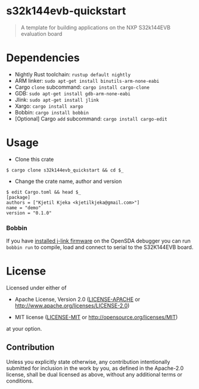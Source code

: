 # s32k144evb-quickstart

> A template for building applications on the NXP S32k144EVB evaluation board

# Dependencies

- Nightly Rust toolchain: `rustup default nightly`
- ARM linker: `sudo apt-get install binutils-arm-none-eabi`
- Cargo `clone` subcommand: `cargo install cargo-clone`
- GDB: `sudo apt-get install gdb-arm-none-eabi`
- Jlink: `sudo apt-get install jlink`
- Xargo: `cargo install xargo`
- Bobbin: `cargo install bobbin`
- [Optional] Cargo `add` subcommand: `cargo install cargo-edit`

# Usage

- Clone this crate

``` text
$ cargo clone s32k144evb_quickstart && cd $_
```

- Change the crate name, author and version

``` text
$ edit Cargo.toml && head $_
[package]
authors = ["Kjetil Kjeka <kjetilkjeka@gmail.com>"]
name = "demo"
version = "0.1.0"
```

### Bobbin

If you have [installed j-link firmware](https://www.segger.com/products/debug-probes/j-link/models/other-j-links/opensda-sda-v2/)
on the OpenSDA debugger you can run `bobbin run` to compile, load and connect to serial to the S32K144EVB board.


# License

Licensed under either of

- Apache License, Version 2.0 ([LICENSE-APACHE](LICENSE-APACHE) or
  http://www.apache.org/licenses/LICENSE-2.0)

- MIT license ([LICENSE-MIT](LICENSE-MIT) or http://opensource.org/licenses/MIT)

at your option.

## Contribution

Unless you explicitly state otherwise, any contribution intentionally submitted
for inclusion in the work by you, as defined in the Apache-2.0 license, shall be
dual licensed as above, without any additional terms or conditions.
